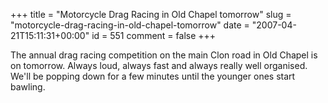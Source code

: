+++
title = "Motorcycle Drag Racing in Old Chapel tomorrow"
slug = "motorcycle-drag-racing-in-old-chapel-tomorrow"
date = "2007-04-21T15:11:31+00:00"
id = 551
comment = false
+++

The annual drag racing competition on the main Clon road in Old Chapel is on tomorrow. Always loud, always fast and always really well organised. We'll be popping down for a few minutes until the younger ones start bawling.
